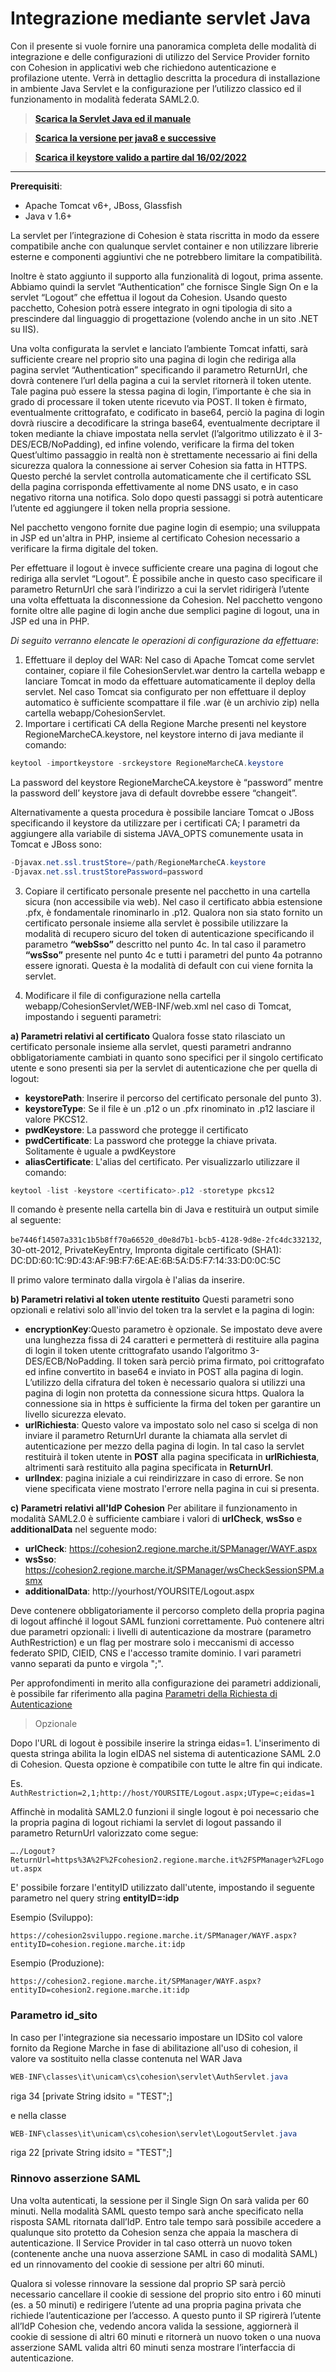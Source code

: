 # Integrazione mediante servlet Java

Con il presente si vuole fornire una panoramica completa delle modalità di integrazione e delle configurazioni di utilizzo del Service Provider fornito con Cohesion in applicativi web che richiedono autenticazione e profilazione utente.
Verrà in dettaglio descritta la procedura di installazione in ambiente Java Servlet e la configurazione per l’utilizzo classico ed il funzionamento in modalità federata SAML2.0.

> **[Scarica la Servlet Java ed il manuale](https://cohesion.regione.marche.it/cohesioninformativo/materiale/integrazione%20mediante%20Servlet.zip)**

> **[Scarica la versione per java8 e successive](https://cohesion.regione.marche.it/cohesioninformativo/Portals/0/Download/CohesionServlet-3.0.zip)**

> **[Scarica il keystore valido a partire dal 16/02/2022](https://cohesion.regione.marche.it/cohesioninformativo/Portals/0/Keystore_java.zip)**


***


**Prerequisiti**:
* Apache Tomcat v6+, JBoss, Glassfish
* Java v 1.6+

La servlet per l’integrazione di Cohesion è stata riscritta in modo da essere compatibile anche con qualunque servlet container e non utilizzare librerie esterne e componenti aggiuntivi che ne potrebbero limitare la compatibilità.

Inoltre è stato aggiunto il supporto alla funzionalità di logout, prima assente. Abbiamo quindi la servlet “Authentication” che fornisce Single Sign On e la servlet “Logout” che effettua il logout da Cohesion. Usando questo pacchetto, Cohesion potrà essere integrato in ogni tipologia di sito a prescindere dal linguaggio di progettazione (volendo anche in un sito .NET su IIS).

Una volta configurata la servlet e lanciato l’ambiente Tomcat infatti, sarà sufficiente creare nel proprio sito una pagina di login che rediriga alla pagina servlet “Authentication” specificando il parametro ReturnUrl, che dovrà contenere l’url della pagina a cui la servlet ritornerà il token utente. Tale pagina può essere la stessa pagina di login, l’importante è che sia in grado di processare il token utente ricevuto via POST. Il token è firmato, eventualmente crittografato, e codificato in base64, perciò la pagina di login dovrà riuscire a decodificare la stringa base64, eventualmente decriptare il token mediante la chiave impostata nella servlet (l’algoritmo utilizzato è il 3-DES/ECB/NoPadding), ed infine volendo, verificare la firma del token Quest’ultimo passaggio in realtà non è strettamente necessario ai fini della sicurezza qualora la connessione ai server Cohesion sia fatta in HTTPS. Questo perché la servlet controlla automaticamente che il certificato SSL della pagina corrisponda effettivamente al nome DNS usato, e in caso negativo ritorna una notifica. Solo dopo questi passaggi si potrà autenticare l’utente ed aggiungere il token nella propria sessione.

Nel pacchetto vengono fornite due pagine login di esempio; una sviluppata in JSP ed un'altra in PHP, insieme al certificato Cohesion necessario a verificare la firma digitale del token.

Per effettuare il logout è invece sufficiente creare una pagina di logout che rediriga alla servlet “Logout”. È possibile anche in questo caso specificare il parametro ReturnUrl che sarà l’indirizzo a cui la servlet ridirigerà l’utente una volta effettuata la disconnessione da Cohesion. Nel pacchetto vengono fornite oltre alle pagine di login anche due semplici pagine di logout, una in JSP ed una in PHP.

*Di seguito verranno elencate le operazioni di configurazione da effettuare*:
1. Effettuare il deploy del WAR: Nel caso di Apache Tomcat come servlet container, copiare il file CohesionServlet.war dentro la cartella webapp e lanciare Tomcat in modo da effettuare automaticamente il deploy della servlet. Nel caso Tomcat sia configurato per non effettuare il deploy automatico è sufficiente scompattare il file .war (è un archivio zip) nella cartella webapp/CohesionServlet.
2. Importare i certificati CA della Regione Marche presenti nel keystore RegioneMarcheCA.keystore, nel keystore interno di java mediante il comando:

```java
keytool -importkeystore -srckeystore RegioneMarcheCA.keystore
```

La password del keystore RegioneMarcheCA.keystore è “password” mentre la password dell’ keystore java di default dovrebbe essere “changeit”.

Alternativamente a questa procedura è possibile lanciare Tomcat o JBoss specificando il keystore da utilizzare per i certificati CA; 
I parametri da aggiungere alla variabile di sistema JAVA_OPTS comunemente usata in Tomcat e JBoss sono:

```java
-Djavax.net.ssl.trustStore=/path/RegioneMarcheCA.keystore
-Djavax.net.ssl.trustStorePassword=password
```
3. Copiare il certificato personale presente nel pacchetto in una cartella sicura (non accessibile via web). Nel caso il certificato abbia estensione .pfx, è fondamentale rinominarlo in .p12. Qualora non sia stato fornito un certificato personale insieme alla servlet è possibile utilizzare la modalità di recupero sicuro del token di autenticazione specificando il parametro **“webSso”** descritto nel punto 4c. In tal caso il parametro **“wsSso”** presente nel punto 4c e tutti i parametri del punto 4a potranno essere ignorati. Questa è la modalità di default con cui viene fornita la servlet.

4. Modificare il file di configurazione nella cartella webapp/CohesionServlet/WEB-INF/web.xml nel caso di Tomcat, impostando i seguenti parametri:

**a) Parametri relativi al certificato**
Qualora fosse stato rilasciato un certificato personale insieme alla servlet, questi parametri andranno obbligatoriamente cambiati in quanto sono specifici per il singolo certificato utente e sono presenti sia per la servlet di autenticazione che per quella di logout:
* **keystorePath**: Inserire il percorso del certificato personale del punto 3).
* **keystoreType**: Se il file è un .p12 o un .pfx rinominato in .p12 lasciare il valore PKCS12.
* **pwdKeystore**: La password che protegge il certificato
* **pwdCertificate**: La password che protegge la chiave privata. Solitamente è uguale a pwdKeystore
* **aliasCertificate**: L'alias del certificato. Per visualizzarlo utilizzare il comando:

```java
keytool -list -keystore <certificato>.p12 -storetype pkcs12
```
Il comando è presente nella cartella bin di Java e restituirà un output simile al seguente:

`be7446f14507a331c1b5b8ff70a66520_d0e8d7b1-bcb5-4128-9d8e-2fc4dc332132`, 30-ott-2012, PrivateKeyEntry, Impronta digitale certificato (SHA1): DC:DD:60:1C:9D:43:AF:9B:F7:6E:AE:6B:5A:D5:F7:14:33:D0:0C:5C

Il primo valore terminato dalla virgola è l'alias da inserire.

**b) Parametri relativi al token utente restituito**
Questi parametri sono opzionali e relativi solo all'invio del token tra la servlet e la pagina di login:
* **encryptionKey**:Questo parametro è opzionale. Se impostato deve avere una lunghezza fissa di 24 caratteri e permetterà di restituire alla pagina di login il token utente crittografato usando l’algoritmo 3-DES/ECB/NoPadding. Il token sarà perciò prima firmato, poi crittografato ed infine convertito in base64 e inviato in POST alla pagina di login. L’utilizzo della cifratura del token è necessario qualora si utilizzi una pagina di login non protetta da connessione sicura https. Qualora la connessione sia in https è sufficiente la firma del token per garantire un livello sicurezza elevato.
* **urlRichiesta**: Questo valore va impostato solo nel caso si scelga di non inviare il parametro ReturnUrl durante la chiamata alla servlet di autenticazione per mezzo della pagina di login. In tal caso la servlet restituirà il token utente in **POST** alla pagina specificata in **urlRichiesta**, altrimenti sarà restituito alla pagina specificata in **ReturnUrl**.
* **urlIndex**: pagina iniziale a cui reindirizzare in caso di errore. Se non viene specificata viene mostrato l'errore nella pagina in cui si presenta.

**c) Parametri relativi all'IdP Cohesion**
Per abilitare il funzionamento in modalità SAML2.0 è sufficiente cambiare i valori di **urlCheck**, **wsSso** e **additionalData** nel seguente modo:
* **urlCheck**: https://cohesion2.regione.marche.it/SPManager/WAYF.aspx
* **wsSso**: https://cohesion2.regione.marche.it/SPManager/wsCheckSessionSPM.asmx
* **additionalData**: http://yourhost/YOURSITE/Logout.aspx

Deve contenere obbligatoriamente il percorso completo della propria pagina di logout affinché il logout SAML funzioni correttamente. Può contenere altri due parametri opzionali: i livelli di autenticazione da mostrare (parametro AuthRestriction) e un flag per mostrare solo i meccanismi di accesso federato SPID, CIEID, CNS e l'accesso tramite dominio. I vari parametri vanno separati da punto e virgola ";".

Per approfondimenti in merito alla configurazione dei parametri addizionali, è possibile far riferimento alla pagina [Parametri della Richiesta di Autenticazione](/CohesionID-Docs/Parametri-della-Richiesta-di-Autenticazione)


> Opzionale

Dopo l'URL di logout è possibile inserire la stringa eidas=1. L'inserimento di questa stringa abilita la login eIDAS nel sistema di autenticazione SAML 2.0 di Cohesion. Questa opzione è compatibile con tutte le altre fin qui indicate. 

Es.
`AuthRestriction=2,1;http://host/YOURSITE/Logout.aspx;UType=c;eidas=1`

Affinchè in modalità SAML2.0 funzioni il single logout è poi necessario che la propria pagina di logout richiami la servlet di logout passando il parametro ReturnUrl valorizzato come segue:

`…./Logout?
ReturnUrl=https%3A%2F%2Fcohesion2.regione.marche.it%2FSPManager%2FLogout.aspx`

E' possibile forzare l'entityID utilizzato dall'utente, impostando il seguente parametro nel query string    **entityID=<nome idp>:idp**

Esempio (Sviluppo):
```
https://cohesion2sviluppo.regione.marche.it/SPManager/WAYF.aspx?entityID=cohesion.regione.marche.it:idp
```
Esempio (Produzione):
```
https://cohesion2.regione.marche.it/SPManager/WAYF.aspx?entityID=cohesion2.regione.marche.it:idp
```
### Parametro id_sito

In caso per l'integrazione sia necessario impostare un IDSito col valore fornito da Regione Marche in fase di abilitazione all'uso di cohesion, il valore va sostituito nella classe contenuta nel WAR Java
```java
WEB-INF\classes\it\unicam\cs\cohesion\servlet\AuthServlet.java
```
riga 34 [private String idsito = "TEST";]

e nella classe
```java
WEB-INF\classes\it\unicam\cs\cohesion\servlet\LogoutServlet.java
```

riga 22 [private String idsito = "TEST";]

### Rinnovo asserzione SAML

Una volta autenticati, la sessione per il Single Sign On sarà valida per 60 minuti. Nella modalità SAML questo tempo sarà anche specificato nella risposta SAML ritornata dall’IdP. Entro tale tempo sarà possibile accedere a qualunque sito protetto da Cohesion senza che appaia la maschera di autenticazione. Il Service Provider in tal caso otterrà un nuovo token (contenente anche una nuova asserzione SAML in caso di modalità SAML) ed un rinnovamento del cookie di sessione per altri 60 minuti.

Qualora si volesse rinnovare la sessione dal proprio SP sarà perciò necessario cancellare il cookie di sessione del proprio sito entro i 60 minuti (es. a 50 minuti) e redirigere l’utente ad una propria pagina privata che richiede l’autenticazione per l’accesso. A questo punto il SP rigirerà l’utente all’IdP Cohesion che, vedendo ancora valida la sessione, aggiornerà il cookie di sessione di altri 60 minuti e ritornerà un nuovo token o una nuova asserzione SAML valida altri 60 minuti senza mostrare l’interfaccia di autenticazione.

